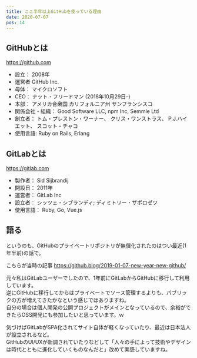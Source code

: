 ```yaml
---
title: ここ半年以上GitHubを使っている理由
date: 2020-07-07
pos: 14
---
```


## GitHubとは
https://github.com

- 設立： 2008年
- 運営者 GitHub Inc.
- 母体： マイクロソフト
- CEO： ナット・フリードマン (2018年10月29日–)
- 本部： アメリカ合衆国 カリフォルニア州 サンフランシスコ
- 関係会社・組織： Good Software LLC, npm Inc, Semmle Ltd
- 創立者： トム・プレストン・ワーナー、 クリス・ワンストラス、 P.J.ハイエット、 スコット・チャコ
- 使用言語: Ruby on Rails, Erlang

## GitLabとは
https://gitlab.com

- 製作者： Sid Sijbrandij
- 開設日： 2011年
- 運営者： GitLab Inc
- 設立者： シッツェ・シブランディ; ディミトリー・ザポロゼツ
- 使用言語： Ruby, Go, Vue.js

## 語る
というのも、GitHubのプライベートリポジトリが無償化されたのはつい最近(1年半前)の話で。<br/>

こちらが当時の記事
https://github.blog/2019-01-07-new-year-new-github/

元々私はGitLabユーザーでしたので、1年前にGitLabからGitHubに移行して利用しています。<br/>
逆にGitHubに移行してからはプライベートでソース管理するよりも、パブリックの方が増えてきたかなという感じではありますね。<br/>
自分の場合は個人開発の公開プロジェクトがメインとなっているので、余裕ができたらOSS開発にも参加したいと思っています。ｗ 

気づけばGitLabがSPA化されてサイト自体が軽くなっていたり、最近は日本法人が設立されるなど。<br/>
GitHubのUI/UXが新調されていたりなどして「人々の手によって技術やデザインは時代とともに進化していくものなんだと」改めて実感していますね。